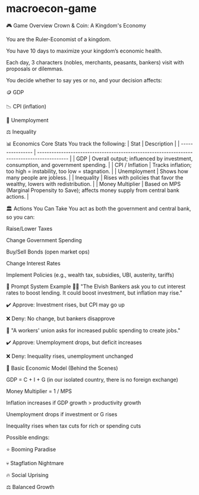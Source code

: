 # macroecon-game

🎮 Game Overview
Crown & Coin: A Kingdom's Economy

You are the Ruler-Economist of a kingdom.

You have 10 days to maximize your kingdom’s economic health.

Each day, 3 characters (nobles, merchants, peasants, bankers) visit with proposals or dilemmas.

You decide whether to say yes or no, and your decision affects:

🪙 GDP

📉 CPI (inflation)

👷 Unemployment

⚖️ Inequality

<!-- 📊 Public Opinion -->


📊 Economics Core Stats
You track the following:
| Stat             | Description                                                                                 |
| ---------------- | ------------------------------------------------------------------------------------------- |
| GDP              | Overall output; influenced by investment, consumption, and government spending.             |
| CPI / Inflation  | Tracks inflation; too high = instability, too low = stagnation.                             |
| Unemployment     | Shows how many people are jobless.                                                          |
| Inequality       | Rises with policies that favor the wealthy, lowers with redistribution.                     |
| Money Multiplier | Based on MPS (Marginal Propensity to Save); affects money supply from central bank actions. |
<!-- | Public Opinion | Optional: if this drops too low, you risk rebellion or unrest.                              | -->

🏛️ Actions You Can Take
You act as both the government and central bank, so you can:

Raise/Lower Taxes

Change Government Spending

Buy/Sell Bonds (open market ops)

Change Interest Rates

Implement Policies (e.g., wealth tax, subsidies, UBI, austerity, tariffs)

🧠 Prompt System Example
🧝‍♂️ "The Elvish Bankers ask you to cut interest rates to boost lending. It could boost investment, but inflation may rise."

✔️ Approve: Investment rises, but CPI may go up

❌ Deny: No change, but bankers disapprove

👷 "A workers' union asks for increased public spending to create jobs."

✔️ Approve: Unemployment drops, but deficit increases

❌ Deny: Inequality rises, unemployment unchanged


🧮 Basic Economic Model (Behind the Scenes)

GDP = C + I + G (in our isolated country, there is no foreign exchange)

Money Multiplier = 1 / MPS

Inflation increases if GDP growth > productivity growth

Unemployment drops if investment or G rises

Inequality rises when tax cuts for rich or spending cuts


Possible endings:

⭐ Booming Paradise

💀 Stagflation Nightmare

🔥 Social Uprising

⚖️ Balanced Growth
